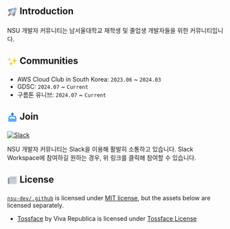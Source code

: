 <!-- markdownlint-disable-next-line MD033 MD041 -->
## <sub><img width="24" height="24" src="/assets/icons/rocket.svg" alt="rocket" /></sub> Introduction

NSU 개발자 커뮤니티는 남서울대학교 재학생 및 졸업생 개발자들을 위한 커뮤니티입니다.

<!-- markdownlint-disable-next-line MD033 -->
## <sub><img width="24" height="24" src="/assets/icons/sparkles.svg" alt="sparkles" /></sub> Communities

- AWS Cloud Club in South Korea: `2023.06` ~ `2024.03`
- GDSC: `2024.07` ~ `Current`
- 구름톤 유니브: `2024.07` ~ `Current`

<!-- markdownlint-disable-next-line MD033 -->
## <sub><img width="24" height="24" src="/assets/icons/outbox-tray.svg" alt="outbox-tray" /></sub> Join

[![Slack](https://badgen.net/badge/icon/nsu-dev.slack.com/purple?icon=slack&label)](https://join.slack.com/t/nsu-dev/signup)

NSU 개발자 커뮤니티는 Slack을 이용해 활발히 소통하고 있습니다. Slack Workspace에 참여하길 원하는 경우, 위 링크를 클릭해 참여할 수 있습니다.

<!-- markdownlint-disable-next-line MD033 -->
## <sub><img width="24" height="24" src="/assets/icons/newspaper.svg" alt="newspaper" /></sub> License

[`nsu-dev/.github`](https://github.com/nsu-dev/.github) is licensed under [MIT license](https://opensource.org/license/mit), but the assets below are licensed separately.

- [Tossface](https://emojipedia.org/toss-face) by Viva Republica is licensed under [Tossface License](https://toss.im/tossface/copyright)
